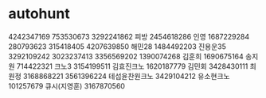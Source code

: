 # autohunt
4242347169 753530673 3292241862 피방 2454618286
인영 1687229284 280793623 315418405 4207639850
해민28 1484492203
진용운35 3292109242 3023237413 3356569202 1390074268
김훈희 1690675164
송지원 714422321
크노3 3154199511
김효진크노 1620187779
김민회 3428430111
최원정 3168868221 3561396224
테섭윤찬원크노 3429104212
유소현크노 101257679
큐시(지영훈) 3167870560
